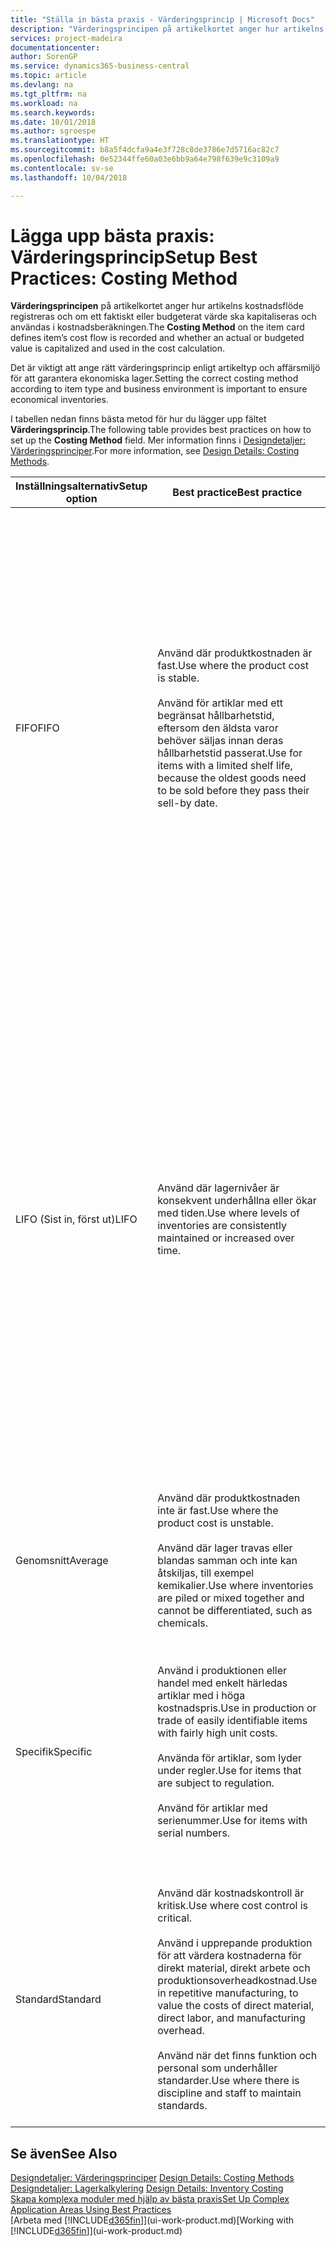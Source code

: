 ```yaml
---
title: "Ställa in bästa praxis - Värderingsprincip | Microsoft Docs"
description: "Värderingsprincipen på artikelkortet anger hur artikelns kostnadsflöde registreras och om ett faktiskt eller budgeterat värde ska kapitaliseras och användas i kostnadsberäkningen."
services: project-madeira
documentationcenter: 
author: SorenGP
ms.service: dynamics365-business-central
ms.topic: article
ms.devlang: na
ms.tgt_pltfrm: na
ms.workload: na
ms.search.keywords: 
ms.date: 10/01/2018
ms.author: sgroespe
ms.translationtype: HT
ms.sourcegitcommit: b8a5f4dcfa9a4e3f728c8de3786e7d5716ac82c7
ms.openlocfilehash: 0e52344ffe60a03e6bb9a64e798f639e9c3109a9
ms.contentlocale: sv-se
ms.lasthandoff: 10/04/2018

---
```

# <a name="setup-best-practices-costing-method"></a><span data-ttu-id="0f64d-103">Lägga upp bästa praxis: Värderingsprincip</span><span class="sxs-lookup"><span data-stu-id="0f64d-103">Setup Best Practices: Costing Method</span></span>
<span data-ttu-id="0f64d-104">**Värderingsprincipen** på artikelkortet anger hur artikelns kostnadsflöde registreras och om ett faktiskt eller budgeterat värde ska kapitaliseras och användas i kostnadsberäkningen.</span><span class="sxs-lookup"><span data-stu-id="0f64d-104">The **Costing Method** on the item card defines item’s cost flow is recorded and whether an actual or budgeted value is capitalized and used in the cost calculation.</span></span>  

 <span data-ttu-id="0f64d-105">Det är viktigt att ange rätt värderingsprincip enligt artikeltyp och affärsmiljö för att garantera ekonomiska lager.</span><span class="sxs-lookup"><span data-stu-id="0f64d-105">Setting the correct costing method according to item type and business environment is important to ensure economical inventories.</span></span>  

 <span data-ttu-id="0f64d-106">I tabellen nedan finns bästa metod för hur du lägger upp fältet **Värderingsprincip**.</span><span class="sxs-lookup"><span data-stu-id="0f64d-106">The following table provides best practices on how to set up the **Costing Method** field.</span></span> <span data-ttu-id="0f64d-107">Mer information finns i [Designdetaljer: Värderingsprinciper](design-details-costing-methods.md).</span><span class="sxs-lookup"><span data-stu-id="0f64d-107">For more information, see [Design Details: Costing Methods](design-details-costing-methods.md).</span></span>  

|<span data-ttu-id="0f64d-108">Inställningsalternativ</span><span class="sxs-lookup"><span data-stu-id="0f64d-108">Setup option</span></span>|<span data-ttu-id="0f64d-109">Best practice</span><span class="sxs-lookup"><span data-stu-id="0f64d-109">Best practice</span></span>|<span data-ttu-id="0f64d-110">Kommentar</span><span class="sxs-lookup"><span data-stu-id="0f64d-110">Comment</span></span>|  
|------------------|-------------------|-------------|  
|<span data-ttu-id="0f64d-111">FIFO</span><span class="sxs-lookup"><span data-stu-id="0f64d-111">FIFO</span></span>|<span data-ttu-id="0f64d-112">Använd där produktkostnaden är fast.</span><span class="sxs-lookup"><span data-stu-id="0f64d-112">Use where the product cost is stable.</span></span><br /><br /> <span data-ttu-id="0f64d-113">Använd för artiklar med ett begränsat hållbarhetstid, eftersom den äldsta varor behöver säljas innan deras hållbarhetstid passerat.</span><span class="sxs-lookup"><span data-stu-id="0f64d-113">Use for items with a limited shelf life, because the oldest goods need to be sold before they pass their sell-by date.</span></span>|<span data-ttu-id="0f64d-114">En artikels styckkostnad är det verkliga värdet på en mottagen artikel, vald enligt FIFO-regeln.</span><span class="sxs-lookup"><span data-stu-id="0f64d-114">An item’s unit cost is the actual value of any receipt of the item, selected by the FIFO rule.</span></span><br /><br /> <span data-ttu-id="0f64d-115">I lagervärdering antas det att de första artiklarna in i lagret säljs först.</span><span class="sxs-lookup"><span data-stu-id="0f64d-115">In inventory valuation, it is assumed that the first items placed in inventory are sold first.</span></span> <span data-ttu-id="0f64d-116">**Obs!**  När priser stiger visar balansräkningen ett högre värde</span><span class="sxs-lookup"><span data-stu-id="0f64d-116">**Note:**  When prices are rising, the balance sheet shows greater value.</span></span> <span data-ttu-id="0f64d-117">Det betyder att skatteskuler ökar, men kreditpoängen och förmåga att låna kontant ökar.</span><span class="sxs-lookup"><span data-stu-id="0f64d-117">This means that tax liabilities increase, but credit scores and the ability to borrow cash improve.</span></span>|  
|<span data-ttu-id="0f64d-118">LIFO (Sist in, först ut)</span><span class="sxs-lookup"><span data-stu-id="0f64d-118">LIFO</span></span>|<span data-ttu-id="0f64d-119">Använd där lagernivåer är konsekvent underhållna eller ökar med tiden.</span><span class="sxs-lookup"><span data-stu-id="0f64d-119">Use where levels of inventories are consistently maintained or increased over time.</span></span>|<span data-ttu-id="0f64d-120">En artikels styckkostnad är det verkliga värdet på en mottagen artikel, vald enligt LIFO-regeln.</span><span class="sxs-lookup"><span data-stu-id="0f64d-120">An item’s unit cost is the actual value of any receipt of the item, selected by the LIFO rule.</span></span><br /><br /> <span data-ttu-id="0f64d-121">I lagervärdering antas det att de senaste artiklarna in i lagret säljs först.</span><span class="sxs-lookup"><span data-stu-id="0f64d-121">In inventory valuation, it is assumed that the last items placed in inventory are sold first.</span></span> <span data-ttu-id="0f64d-122">**Obs!**  När priser vill stiger, minskas värdet på resultaträkningen.</span><span class="sxs-lookup"><span data-stu-id="0f64d-122">**Note:**  When prices are rising, the value on the income statement decreases.</span></span> <span data-ttu-id="0f64d-123">Det betyder att skatteskuler minskar, men din förmåga att låna kontant försämras.</span><span class="sxs-lookup"><span data-stu-id="0f64d-123">This means that tax liabilities decrease, but the ability to borrow cash deteriorates.</span></span> <span data-ttu-id="0f64d-124">**Viktigt:**  Tillåts inte i många länderregioner, eftersom det kan användas för att dölja vinst.</span><span class="sxs-lookup"><span data-stu-id="0f64d-124">**Important:**  Disallowed in many countries/regions, as it can be used to depress profit.</span></span>|  
|<span data-ttu-id="0f64d-125">Genomsnitt</span><span class="sxs-lookup"><span data-stu-id="0f64d-125">Average</span></span>|<span data-ttu-id="0f64d-126">Använd där produktkostnaden inte är fast.</span><span class="sxs-lookup"><span data-stu-id="0f64d-126">Use where the product cost is unstable.</span></span><br /><br /> <span data-ttu-id="0f64d-127">Använd där lager travas eller blandas samman och inte kan åtskiljas, till exempel kemikalier.</span><span class="sxs-lookup"><span data-stu-id="0f64d-127">Use where inventories are piled or mixed together and cannot be differentiated, such as chemicals.</span></span>|<span data-ttu-id="0f64d-128">En artikels styckkostnad är den exakta kostnaden för mottagandet av den aktuella enheten.</span><span class="sxs-lookup"><span data-stu-id="0f64d-128">An item’s unit cost is the exact cost at which the particular unit was received.</span></span>|  
|<span data-ttu-id="0f64d-129">Specifik</span><span class="sxs-lookup"><span data-stu-id="0f64d-129">Specific</span></span>|<span data-ttu-id="0f64d-130">Använd i produktionen eller handel med enkelt härledas artiklar med i höga kostnadspris.</span><span class="sxs-lookup"><span data-stu-id="0f64d-130">Use in production or trade of easily identifiable items with fairly high unit costs.</span></span><br /><br /> <span data-ttu-id="0f64d-131">Använda för artiklar, som lyder under regler.</span><span class="sxs-lookup"><span data-stu-id="0f64d-131">Use for items that are subject to regulation.</span></span><br /><br /> <span data-ttu-id="0f64d-132">Använd för artiklar med serienummer.</span><span class="sxs-lookup"><span data-stu-id="0f64d-132">Use for items with serial numbers.</span></span>|<span data-ttu-id="0f64d-133">En artikels styckkostnad beräknas enligt den genomsnittliga styckkostnaden vid varje tidpunkt efter ett inköp.</span><span class="sxs-lookup"><span data-stu-id="0f64d-133">An item’s unit cost is calculated as the average unit cost at each point in time after a purchase.</span></span><br /><br /> <span data-ttu-id="0f64d-134">För lagervärdering förutsätts att alla lagerartiklar säljs samtidigt.</span><span class="sxs-lookup"><span data-stu-id="0f64d-134">For inventory valuation, it is assumes that all inventories are sold simultaneously.</span></span>|  
|<span data-ttu-id="0f64d-135">Standard</span><span class="sxs-lookup"><span data-stu-id="0f64d-135">Standard</span></span>|<span data-ttu-id="0f64d-136">Använd där kostnadskontroll är kritisk.</span><span class="sxs-lookup"><span data-stu-id="0f64d-136">Use where cost control is critical.</span></span><br /><br /> <span data-ttu-id="0f64d-137">Använd i upprepande produktion för att värdera kostnaderna för direkt material, direkt arbete och produktionsoverheadkostnad.</span><span class="sxs-lookup"><span data-stu-id="0f64d-137">Use in repetitive manufacturing, to value the costs of direct material, direct labor, and manufacturing overhead.</span></span><br /><br /> <span data-ttu-id="0f64d-138">Använd när det finns funktion och personal som underhåller standarder.</span><span class="sxs-lookup"><span data-stu-id="0f64d-138">Use where there is discipline and staff to maintain standards.</span></span>|<span data-ttu-id="0f64d-139">En artikels styckkostnad är förinställd baserad på uppskattning.</span><span class="sxs-lookup"><span data-stu-id="0f64d-139">An item’s unit cost is preset based on estimated.</span></span><br /><br /> <span data-ttu-id="0f64d-140">När den verkliga kostnaden senare realiseras, måste standardkostnaden justeras med den verkliga kostnaden via skillnadsvärden.</span><span class="sxs-lookup"><span data-stu-id="0f64d-140">When the actual cost is realized later, the standard cost must be adjusted to the actual cost through variance values.</span></span>|  

## <a name="see-also"></a><span data-ttu-id="0f64d-141">Se även</span><span class="sxs-lookup"><span data-stu-id="0f64d-141">See Also</span></span>  
 <span data-ttu-id="0f64d-142">[Designdetaljer: Värderingsprinciper](design-details-costing-methods.md) </span><span class="sxs-lookup"><span data-stu-id="0f64d-142">[Design Details: Costing Methods](design-details-costing-methods.md) </span></span>  
 <span data-ttu-id="0f64d-143">[Designdetaljer: Lagerkalkylering](design-details-inventory-costing.md) </span><span class="sxs-lookup"><span data-stu-id="0f64d-143">[Design Details: Inventory Costing](design-details-inventory-costing.md) </span></span>  
 [<span data-ttu-id="0f64d-144">Skapa komplexa moduler med hjälp av bästa praxis</span><span class="sxs-lookup"><span data-stu-id="0f64d-144">Set Up Complex Application Areas Using Best Practices</span></span>](set-up-complex-application-areas-using-best-practices.md)  
 <span data-ttu-id="0f64d-145">[Arbeta med [!INCLUDE[d365fin](includes/d365fin_md.md)]](ui-work-product.md)</span><span class="sxs-lookup"><span data-stu-id="0f64d-145">[Working with [!INCLUDE[d365fin](includes/d365fin_md.md)]](ui-work-product.md)</span></span>

